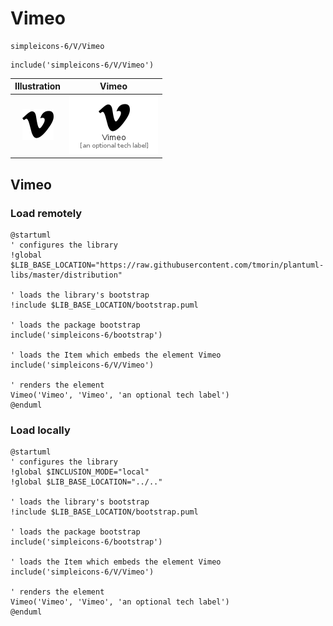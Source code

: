 # Vimeo


```text
simpleicons-6/V/Vimeo
```

```text
include('simpleicons-6/V/Vimeo')
```



| Illustration | Vimeo |
| :---: | :---: |
| ![illustration for Illustration](../../simpleicons-6/V/Vimeo.png) | ![illustration for Vimeo](../../simpleicons-6/V/Vimeo.Local.png) |




## Vimeo

### Load remotely
```plantuml
@startuml
' configures the library
!global $LIB_BASE_LOCATION="https://raw.githubusercontent.com/tmorin/plantuml-libs/master/distribution"

' loads the library's bootstrap
!include $LIB_BASE_LOCATION/bootstrap.puml

' loads the package bootstrap
include('simpleicons-6/bootstrap')

' loads the Item which embeds the element Vimeo
include('simpleicons-6/V/Vimeo')

' renders the element
Vimeo('Vimeo', 'Vimeo', 'an optional tech label')
@enduml
```

### Load locally
```plantuml
@startuml
' configures the library
!global $INCLUSION_MODE="local"
!global $LIB_BASE_LOCATION="../.."

' loads the library's bootstrap
!include $LIB_BASE_LOCATION/bootstrap.puml

' loads the package bootstrap
include('simpleicons-6/bootstrap')

' loads the Item which embeds the element Vimeo
include('simpleicons-6/V/Vimeo')

' renders the element
Vimeo('Vimeo', 'Vimeo', 'an optional tech label')
@enduml
```

